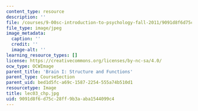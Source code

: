 ```yaml
---
content_type: resource
description: ''
file: /courses/9-00sc-introduction-to-psychology-fall-2011/9091d8f6d75c28ff9b3aaba1544099c4_lec03_chp.jpg
file_type: image/jpeg
image_metadata:
  caption: ''
  credit: ''
  image-alt: ''
learning_resource_types: []
license: https://creativecommons.org/licenses/by-nc-sa/4.0/
ocw_type: OCWImage
parent_title: 'Brain I: Structure and Functions'
parent_type: CourseSection
parent_uid: bed1d5fc-a69c-1587-2254-555a74b510d1
resourcetype: Image
title: lec03_chp.jpg
uid: 9091d8f6-d75c-28ff-9b3a-aba1544099c4
---
```

